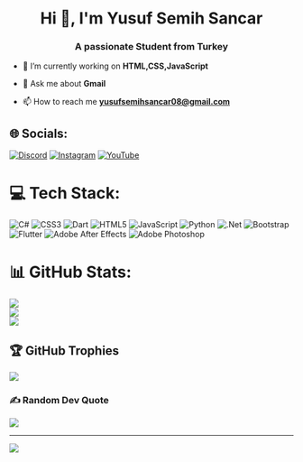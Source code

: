 <h1 align="center">Hi 👋, I'm Yusuf Semih Sancar</h1>
<h3 align="center">A passionate Student from Turkey</h3>


- 🔭 I’m currently working on **HTML,CSS,JavaScript**

- 💬 Ask me about **Gmail**

- 📫 How to reach me **yusufsemihsancar08@gmail.com**
## 🌐 Socials:
[![Discord](https://img.shields.io/badge/Discord-%237289DA.svg?logo=discord&logoColor=white)](https://discord.gg/https://discord.gg/k77QZfTa) [![Instagram](https://img.shields.io/badge/Instagram-%23E4405F.svg?logo=Instagram&logoColor=white)](https://instagram.com/sncr_yusufsemih) [![YouTube](https://img.shields.io/badge/YouTube-%23FF0000.svg?logo=YouTube&logoColor=white)](https://youtube.com/@UC0EhUxtDR6PDRhgmBbUWdjQ) 

# 💻 Tech Stack:
![C#](https://img.shields.io/badge/c%23-%23239120.svg?style=for-the-badge&logo=c-sharp&logoColor=white) ![CSS3](https://img.shields.io/badge/css3-%231572B6.svg?style=for-the-badge&logo=css3&logoColor=white) ![Dart](https://img.shields.io/badge/dart-%230175C2.svg?style=for-the-badge&logo=dart&logoColor=white) ![HTML5](https://img.shields.io/badge/html5-%23E34F26.svg?style=for-the-badge&logo=html5&logoColor=white) ![JavaScript](https://img.shields.io/badge/javascript-%23323330.svg?style=for-the-badge&logo=javascript&logoColor=%23F7DF1E) ![Python](https://img.shields.io/badge/python-3670A0?style=for-the-badge&logo=python&logoColor=ffdd54) ![.Net](https://img.shields.io/badge/.NET-5C2D91?style=for-the-badge&logo=.net&logoColor=white) ![Bootstrap](https://img.shields.io/badge/bootstrap-%23563D7C.svg?style=for-the-badge&logo=bootstrap&logoColor=white) ![Flutter](https://img.shields.io/badge/Flutter-%2302569B.svg?style=for-the-badge&logo=Flutter&logoColor=white) ![Adobe After Effects](https://img.shields.io/badge/Adobe%20After%20Effects-9999FF.svg?style=for-the-badge&logo=Adobe%20After%20Effects&logoColor=white) ![Adobe Photoshop](https://img.shields.io/badge/adobephotoshop-%2331A8FF.svg?style=for-the-badge&logo=adobephotoshop&logoColor=white)
# 📊 GitHub Stats:
![](https://github-readme-stats.vercel.app/api?username=YusufSemihSancar&theme=dark&hide_border=false&include_all_commits=false&count_private=false)<br/>
![](https://github-readme-streak-stats.herokuapp.com/?user=YusufSemihSancar&theme=dark&hide_border=false)<br/>
![](https://github-readme-stats.vercel.app/api/top-langs/?username=YusufSemihSancar&theme=dark&hide_border=false&include_all_commits=false&count_private=false&layout=compact)

## 🏆 GitHub Trophies
![](https://github-profile-trophy.vercel.app/?username=YusufSemihSancar&theme=radical&no-frame=false&no-bg=true&margin-w=4)

### ✍️ Random Dev Quote
![](https://quotes-github-readme.vercel.app/api?type=horizontal&theme=radical)

---
[![](https://visitcount.itsvg.in/api?id=YusufSemihSancar&icon=0&color=0)](https://visitcount.itsvg.in)

<!-- Proudly created with GPRM ( https://gprm.itsvg.in ) -->
